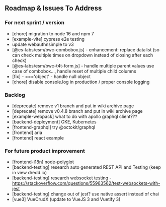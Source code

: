 ## Roadmap & Issues To Address

### For next sprint / version
- [chore] migration to node 16 and npm 7
- [example-vite] cypress e2e testing
- update webauthnsimple to v3
- [@es-labs/esm/bwc-combobox.js] - enhancement: replace datalist (so can check multiple times on dropdown instead of closing after each check)
- [@es-labs/esm/bwc-t4t-form.js] - handle multiple parent values use case of combobox..., handle reset of multiple child columns
- [fix] - ==='object' - handle null object
- [chore] disable console.log in production / proper console logging

### Backlog
- [deprecate] remove v1 branch and put in wiki archive page
- [deprecate] remove v0.4.8 branch and put in wiki archive page
- [example-webpack] what to do with apollo graphql client???
- [backend-deployment] GKE, Kubernetes
- [frontend-graphql] try @octokit/graphql
- [frontend] aria
- [frontend] react example

### For future product improvement
- [frontend-i18n] node-polyglot
- [backend-testing] research auto generated REST API and Testing (keep in view dredd.io)
- [backend-testing] research websocket testing - https://stackoverflow.com/questions/55963562/test-websockets-with-jest
- [backend-testing] change out of jest? use native assert instead of chai
- [vue3] VueCrudX (update to VueJS 3 and Vuetify 3)
